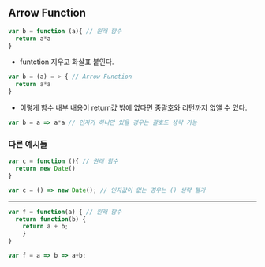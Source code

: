 ## Arrow Function

```js
var b = function (a){ // 원래 함수
  return a*a        
}
```
  - funtction 지우고 화살표 붙인다.
```js
var b = (a) = > { // Arrow Function
  return a*a
}
```
  - 이렇게 함수 내부 내용이 return값 밖에 없다면 중괄호와 리턴까지 없앨 수 있다.
```js
var b = a => a*a // 인자가 하나만 있을 경우는 괄호도 생략 가능
```
### 다른 예시들
 
```js
var c = function (){ // 원래 함수
  return new Date()
}
```
  
```js
var c = () => new Date(); // 인자값이 없는 경우는 () 생략 불가
```
***

```js
var f = function(a) { // 원래 함수
  return function(b) {
    return a + b;
    }
}    
```
```js
var f = a => b => a+b;
```

  
